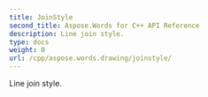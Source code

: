 ```yaml
---
title: JoinStyle
second_title: Aspose.Words for C++ API Reference
description: Line join style. 
type: docs
weight: 0
url: /cpp/aspose.words.drawing/joinstyle/
---
```


Line join style. 

